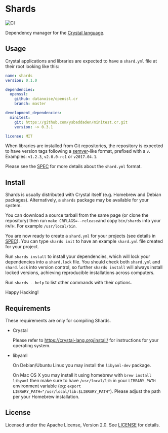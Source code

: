 # Shards

![CI](https://github.com/crystal-lang/shards/workflows/CI/badge.svg)

Dependency manager for the [Crystal language](http://crystal-lang.org).

## Usage

Crystal applications and libraries are expected to have a `shard.yml` file
at their root looking like this:

```yaml
name: shards
version: 0.1.0

dependencies:
  openssl:
    github: datanoise/openssl.cr
    branch: master

development_dependencies:
  minitest:
    git: https://github.com/ysbaddaden/minitest.cr.git
    version: ~> 0.3.1

license: MIT
```

When libraries are installed from Git repositories, the repository is expected
to have version tags following a [semver](http://semver.org/)-like format,
prefixed with a `v`. Examples: `v1.2.3`, `v2.0.0-rc1` or `v2017.04.1`.

Please see the [SPEC](https://github.com/ysbaddaden/shards/blob/master/SPEC.md)
for more details about the `shard.yml` format.


## Install

Shards is usually distributed with Crystal itself (e.g. Homebrew and Debian
packages). Alternatively, a `shards` package may be available for your system.

You can download a source tarball from the same page (or clone the repository)
then run `make CRFLAGS=--release`and copy `bin/shards` into your `PATH`. For
example `/usr/local/bin`.

You are now ready to create a `shard.yml` for your projects (see details in
[SPEC](https://github.com/ysbaddaden/shards/blob/master/SPEC.md)). You can type
`shards init` to have an example `shard.yml` file created for your project.

Run `shards install` to install your dependencies, which will lock your
dependencies into a `shard.lock` file. You should check both `shard.yml` and
`shard.lock` into version control, so further `shards install` will always
install locked versions, achieving reproducible installations across computers.

Run `shards --help` to list other commands with their options.

Happy Hacking!


## Requirements

These requirements are only for compiling Shards.

* Crystal

  Please refer to <https://crystal-lang.org/install/> for
  instructions for your operating system.

* libyaml

  On Debian/Ubuntu Linux you may install the `libyaml-dev` package.

  On Mac OS X you may install it using homebrew with `brew install libyaml`
  then make sure to have `/usr/local/lib` in your `LIBRARY_PATH` environment
  variable (eg: `export LIBRARY_PATH="/usr/local/lib:$LIBRARY_PATH"`).
  Please adjust the path per your Homebrew installation.


## License

Licensed under the Apache License, Version 2.0. See
[LICENSE]((https://github.com/ysbaddaden/shards/blob/master/LICENSE)) for
details.
